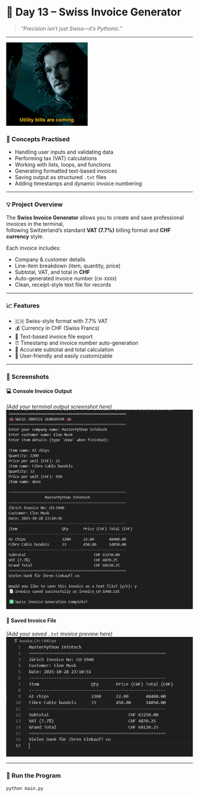 # 💼 Day 13 – Swiss Invoice Generator

> *“Precision isn’t just Swiss—it’s Pythonic.”*

---
![meme](https://raw.githubusercontent.com/hnnthecore/100DaysOfPythonMastery/refs/heads/main/assets/utility-bills-are-coming-ultility-bills.gif)

### 🧠 Concepts Practised
- Handling user inputs and validating data  
- Performing tax (VAT) calculations  
- Working with lists, loops, and functions  
- Generating formatted text-based invoices  
- Saving output as structured `.txt` files  
- Adding timestamps and dynamic invoice numbering  

---

### 💡 Project Overview
The **Swiss Invoice Generator** allows you to create and save professional invoices in the terminal,  
following Switzerland’s standard **VAT (7.7%)** billing format and **CHF currency** style.

Each invoice includes:
- Company & customer details  
- Line-item breakdown (item, quantity, price)  
- Subtotal, VAT, and total in **CHF**  
- Auto-generated invoice number (`CH-XXXX`)  
- Clean, receipt-style text file for records  

---

### 📈 Features
- 🇨🇭 Swiss-style format with 7.7% VAT  
- 💰 Currency in CHF (Swiss Francs)  
- 🧾 Text-based invoice file export  
- ⏰ Timestamp and invoice number auto-generation  
- 🧮 Accurate subtotal and total calculation  
- 🎯 User-friendly and easily customizable  

---

### 🧩 Screenshots

#### 💻 Console Invoice Output  
*(Add your terminal output screenshot here)*  
![Swiss Invoice Console](https://raw.githubusercontent.com/hnnthecore/100DaysOfPythonMastery/refs/heads/main/assets/day13_output.png)

#### 📄 Saved Invoice File  
*(Add your saved `.txt` invoice preview here)*  
![Swiss Invoice Text File](https://raw.githubusercontent.com/hnnthecore/100DaysOfPythonMastery/refs/heads/main/assets/day13_invoice.png)

---

### 🚀 Run the Program
```bash
python main.py
